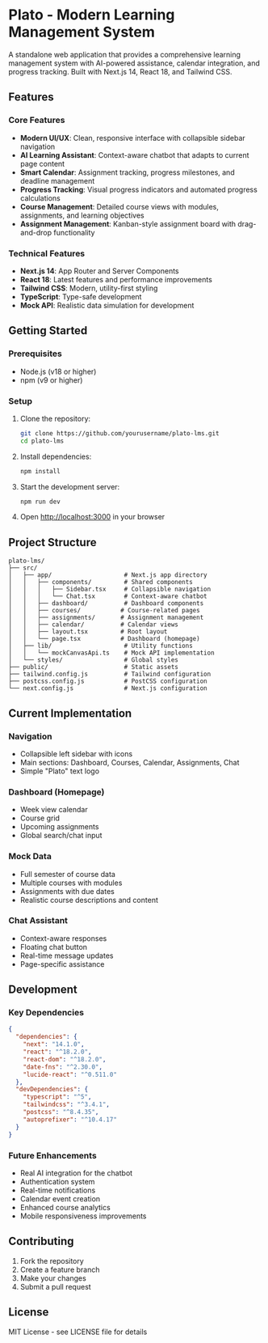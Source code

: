 # Plato - Modern Learning Management System

A standalone web application that provides a comprehensive learning management system with AI-powered assistance, calendar integration, and progress tracking. Built with Next.js 14, React 18, and Tailwind CSS.

## Features

### Core Features
- **Modern UI/UX**: Clean, responsive interface with collapsible sidebar navigation
- **AI Learning Assistant**: Context-aware chatbot that adapts to current page content
- **Smart Calendar**: Assignment tracking, progress milestones, and deadline management
- **Progress Tracking**: Visual progress indicators and automated progress calculations
- **Course Management**: Detailed course views with modules, assignments, and learning objectives
- **Assignment Management**: Kanban-style assignment board with drag-and-drop functionality

### Technical Features
- **Next.js 14**: App Router and Server Components
- **React 18**: Latest features and performance improvements
- **Tailwind CSS**: Modern, utility-first styling
- **TypeScript**: Type-safe development
- **Mock API**: Realistic data simulation for development

## Getting Started

### Prerequisites

- Node.js (v18 or higher)
- npm (v9 or higher)

### Setup

1. Clone the repository:
   ```bash
   git clone https://github.com/yourusername/plato-lms.git
   cd plato-lms
   ```

2. Install dependencies:
   ```bash
   npm install
   ```

3. Start the development server:
   ```bash
   npm run dev
   ```

4. Open [http://localhost:3000](http://localhost:3000) in your browser

## Project Structure

```
plato-lms/
├── src/
│   ├── app/                    # Next.js app directory
│   │   ├── components/         # Shared components
│   │   │   ├── Sidebar.tsx     # Collapsible navigation
│   │   │   └── Chat.tsx        # Context-aware chatbot
│   │   ├── dashboard/          # Dashboard components
│   │   ├── courses/           # Course-related pages
│   │   ├── assignments/       # Assignment management
│   │   ├── calendar/          # Calendar views
│   │   ├── layout.tsx         # Root layout
│   │   └── page.tsx           # Dashboard (homepage)
│   ├── lib/                    # Utility functions
│   │   └── mockCanvasApi.ts    # Mock API implementation
│   └── styles/                 # Global styles
├── public/                     # Static assets
├── tailwind.config.js          # Tailwind configuration
├── postcss.config.js           # PostCSS configuration
└── next.config.js              # Next.js configuration
```

## Current Implementation

### Navigation
- Collapsible left sidebar with icons
- Main sections: Dashboard, Courses, Calendar, Assignments, Chat
- Simple "Plato" text logo

### Dashboard (Homepage)
- Week view calendar
- Course grid
- Upcoming assignments
- Global search/chat input

### Mock Data
- Full semester of course data
- Multiple courses with modules
- Assignments with due dates
- Realistic course descriptions and content

### Chat Assistant
- Context-aware responses
- Floating chat button
- Real-time message updates
- Page-specific assistance

## Development

### Key Dependencies
```json
{
  "dependencies": {
    "next": "14.1.0",
    "react": "^18.2.0",
    "react-dom": "^18.2.0",
    "date-fns": "^2.30.0",
    "lucide-react": "^0.511.0"
  },
  "devDependencies": {
    "typescript": "^5",
    "tailwindcss": "^3.4.1",
    "postcss": "^8.4.35",
    "autoprefixer": "^10.4.17"
  }
}
```

### Future Enhancements
- Real AI integration for the chatbot
- Authentication system
- Real-time notifications
- Calendar event creation
- Enhanced course analytics
- Mobile responsiveness improvements

## Contributing

1. Fork the repository
2. Create a feature branch
3. Make your changes
4. Submit a pull request

## License

MIT License - see LICENSE file for details 